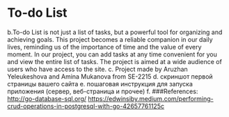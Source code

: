 # To-do List
b.To-do List is not just a list of tasks, but a powerful tool for organizing and achieving goals. This project becomes a reliable companion in our daily lives, reminding us of the importance of time and the value of every moment.
  In our project, you can add tasks at any time convenient for you and view the entire list of tasks.
  The project is aimed at a wide audience of users who have access to the site.
c. Project made by Aruzhan Yeleukeshova and Amina Mukanova from SE-2215
d. скриншот первой страницы вашего сайта
e. пошаговая инструкция для запуска приложения (сервер, веб-страница и
прочее)
f. ###References:
   http://go-database-sql.org/
   https://edwinsiby.medium.com/performing-crud-operations-in-postgresql-with-go-42657761125c
